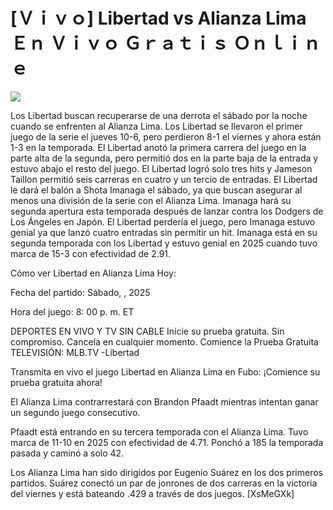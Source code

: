 # [Ｖｉｖｏ] Libertad vs Alianza Lima Ｅｎ Ｖｉｖｏ Ｇｒａｔｉｓ Ｏｎｌｉｎｅ  
  
  
[![](https://i.imgur.com/qSNzIqt.png)](https://movie.rssnews.media/pnbmmddJ.php)  
  
Los Libertad buscan recuperarse de una derrota el sábado por la noche cuando se enfrenten al Alianza Lima. Los Libertad se llevaron el primer juego de la serie el jueves 10-6, pero perdieron 8-1 el viernes y ahora están 1-3 en la temporada. El Libertad anotó la primera carrera del juego en la parte alta de la segunda, pero permitió dos en la parte baja de la entrada y estuvo abajo el resto del juego. El Libertad logró solo tres hits y Jameson Taillon permitió seis carreras en cuatro y un tercio de entradas. El Libertad le dará el balón a Shota Imanaga el sábado, ya que buscan asegurar al menos una división de la serie con el Alianza Lima. Imanaga hará su segunda apertura esta temporada después de lanzar contra los Dodgers de Los Ángeles en Japón. El Libertad perdería el juego, pero Imanaga estuvo genial ya que lanzó cuatro entradas sin permitir un hit. Imanaga está en su segunda temporada con los Libertad y estuvo genial en 2025 cuando tuvo marca de 15-3 con efectividad de 2.91.

Cómo ver Libertad en Alianza Lima Hoy:

Fecha del partido: Sábado, , 2025

Hora del juego: 8: 00 p. m. ET

DEPORTES EN VIVO Y TV SIN CABLE
Inicie su prueba gratuita. Sin compromiso. Cancela en cualquier momento.
Comience la Prueba Gratuita
TELEVISIÓN: MLB.TV -Libertad

Transmita en vivo el juego Libertad en Alianza Lima en Fubo: ¡Comience su prueba gratuita ahora! 

El Alianza Lima contrarrestará con Brandon Pfaadt mientras intentan ganar un segundo juego consecutivo.

Pfaadt está entrando en su tercera temporada con el Alianza Lima. Tuvo marca de 11-10 en 2025 con efectividad de 4.71. Ponchó a 185 la temporada pasada y caminó a solo 42.

Los Alianza Lima han sido dirigidos por Eugenio Suárez en los dos primeros partidos. Suárez conectó un par de jonrones de dos carreras en la victoria del viernes y está bateando .429 a través de dos juegos. [XsMeGXk]